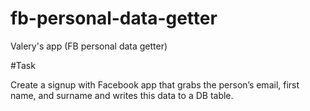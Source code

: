 # fb-personal-data-getter
Valery's app (FB personal data getter)

#Task

Create a signup with Facebook app that grabs the person’s email, first name, and surname and writes this data to a DB table.
